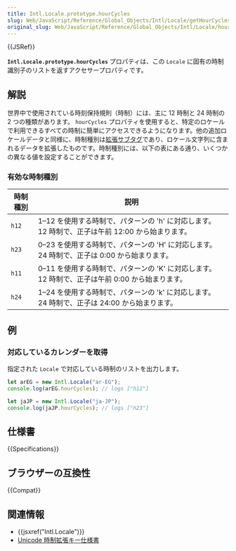 ```yaml
---
title: Intl.Locale.prototype.hourCycles
slug: Web/JavaScript/Reference/Global_Objects/Intl/Locale/getHourCycles
original_slug: Web/JavaScript/Reference/Global_Objects/Intl/Locale/hourCycles
---
```


{{JSRef}}

**`Intl.Locale.prototype.hourCycles`** プロパティは、この `Locale` に固有の時制識別子のリストを返すアクセサープロパティです。

## 解説

世界中で使用されている時刻保持規則（時制）には、主に 12 時制と 24 時制の 2 つの種類があります。 `hourCycles` プロパティを使用すると、特定のロケールで利用できるすべての時制に簡単にアクセスできるようになります。他の追加ロケールデータと同様に、時制種別は[拡張サブタグ](https://www.unicode.org/reports/tr35/#u_Extension)であり、ロケール文字列に含まれるデータを拡張したものです。時制種別には、以下の表にある通り、いくつかの異なる値を設定することができます。

### 有効な時制種別

| 時制種別 | 説明                                                                                              |
| -------- | ------------------------------------------------------------------------------------------------- |
| `h12`    | 1–12 を使用する時制で、パターンの 'h' に対応します。 12 時制で、正子は午前 12:00 から始まります。 |
| `h23`    | 0–23 を使用する時制で、パターンの 'H' に対応します。 24 時制で、正子は 0:00 から始まります。      |
| `h11`    | 0–11 を使用する時制で、パターンの 'K' に対応します。 12 時制で、正子は午前 0:00 から始まります。  |
| `h24`    | 1–24 を使用する時制で、パターンの 'k' に対応します。 24 時制で、正子は 24:00 から始まります。     |

## 例

### 対応しているカレンダーを取得

指定された `Locale` で対応している時制のリストを出力します。

```js
let arEG = new Intl.Locale("ar-EG");
console.log(arEG.hourCycles); // logs ["h12"]
```

```js
let jaJP = new Intl.Locale("ja-JP");
console.log(jaJP.hourCycles); // logs ["h23"]
```

## 仕様書

{{Specifications}}

## ブラウザーの互換性

{{Compat}}

## 関連情報

- {{jsxref("Intl.Locale")}}
- [Unicode 時制拡張キー仕様書](https://www.unicode.org/reports/tr35/#UnicodeHourCycleIdentifier)
